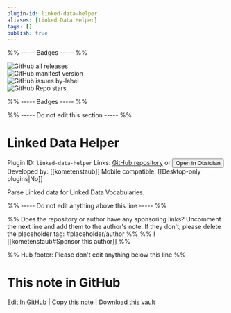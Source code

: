 ```yaml
---
plugin-id: linked-data-helper
aliases: [Linked Data Helper]
tags: []
publish: true
---
```


%% ----- Badges ----- %%

![GitHub all releases](https://img.shields.io/github/downloads/kometenstaub/linked-data-helper/total?color=573E7A&logo=github&style=for-the-badge)  
![GitHub manifest version](https://img.shields.io/github/manifest-json/v/kometenstaub/linked-data-helper?color=573E7A&logo=github&style=for-the-badge)  
![GitHub issues by-label](https://img.shields.io/github/issues/kometenstaub/linked-data-helper/help%20wanted?color=573E7A&logo=github&style=for-the-badge)  
![GitHub Repo stars](https://img.shields.io/github/stars/kometenstaub/linked-data-helper?color=573E7A&logo=github&style=for-the-badge)

%% ----- Badges ----- %%

%% ----- Do not edit this section ----- %%

# Linked Data Helper

Plugin ID: `linked-data-helper`
Links: [GitHub repository](https://github.com/kometenstaub/linked-data-helper) or [<button id=HH>Open in Obsidian</button>](obsidian://show-plugin?id=linked-data-helper)
Developed by: [[kometenstaub]]
Mobile compatible: [[Desktop-only plugins|No]]

Parse Linked data for Linked Data Vocabularies.

%% ----- Do not edit anything above this line ----- %%

%% Does the repository or author have any sponsoring links? Uncomment the next line and add them to the author's note. If they don't, please delete the placeholder tag: #placeholder/author %%
%% ![[kometenstaub#Sponsor this author]] %%

%% Hub footer: Please don't edit anything below this line %%

# This note in GitHub

<span class="git-footer">[Edit In GitHub](https://github.dev/obsidian-community/obsidian-hub/blob/main/02%20-%20Community%20Expansions/02.05%20All%20Community%20Expansions/Plugins/linked-data-helper.md "git-hub-edit-note") | [Copy this note](https://raw.githubusercontent.com/obsidian-community/obsidian-hub/main/02%20-%20Community%20Expansions/02.05%20All%20Community%20Expansions/Plugins/linked-data-helper.md "git-hub-copy-note") | [Download this vault](https://github.com/obsidian-community/obsidian-hub/archive/refs/heads/main.zip "git-hub-download-vault") </span>
